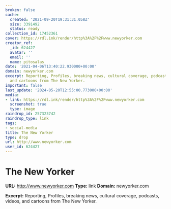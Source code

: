 ```yaml
---
broken: false
cache:
  created: '2021-09-20T19:31:31.058Z'
  size: 3391492
  status: ready
collection_id: 17452361
cover: https://rdl.ink/render/http%3A%2F%2Fwww.newyorker.com
creator_ref:
  _id: 624427
  avatar: ''
  email: ''
  name: pitosalas
date: '2021-04-06T13:40:22.930000+00:00'
domain: newyorker.com
excerpt: Reporting, Profiles, breaking news, cultural coverage, podcasts, videos,
  and cartoons from The New Yorker.
important: false
last_update: '2024-05-20T12:55:00.773000+00:00'
media:
- link: https://rdl.ink/render/http%3A%2F%2Fwww.newyorker.com
  screenshot: true
  type: image
raindrop_id: 257323742
raindrop_type: link
tags:
- social-media
title: The New Yorker
type: drop
url: http://www.newyorker.com
user_id: 624427
---
```


# The New Yorker

**URL:** http://www.newyorker.com
**Type:** link
**Domain:** newyorker.com

**Excerpt:** Reporting, Profiles, breaking news, cultural coverage, podcasts, videos, and cartoons from The New Yorker.
